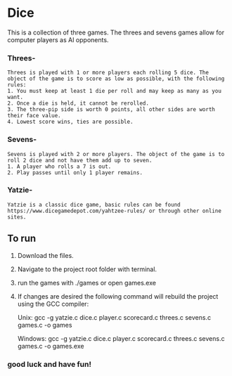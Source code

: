 # Dice
This is a collection of three games. The threes and sevens games allow for computer players as AI opponents. 
### Threes-
    Threes is played with 1 or more players each rolling 5 dice. The object of the game is to score as low as possible, with the following rules:
    1. You must keep at least 1 die per roll and may keep as many as you want.
    2. Once a die is held, it cannot be rerolled.
    3. The three-pip side is worth 0 points, all other sides are worth their face value.
    4. Lowest score wins, ties are possible.
### Sevens-
    Sevens is played with 2 or more players. The object of the game is to roll 2 dice and not have them add up to seven.
    1. A player who rolls a 7 is out.
    2. Play passes until only 1 player remains.
### Yatzie-
    Yatzie is a classic dice game, basic rules can be found https://www.dicegamedepot.com/yahtzee-rules/ or through other online sites.
    
## To run
1. Download the files.
2. Navigate to the project root folder with terminal.
3. run the games with ./games or open games.exe
4. If changes are desired the following command will rebuild the project using the GCC compiler:
    
    Unix: gcc -g yatzie.c dice.c player.c scorecard.c threes.c sevens.c games.c -o games
    
    Windows: gcc -g yatzie.c dice.c player.c scorecard.c threes.c sevens.c games.c -o games.exe
### good luck and have fun!
